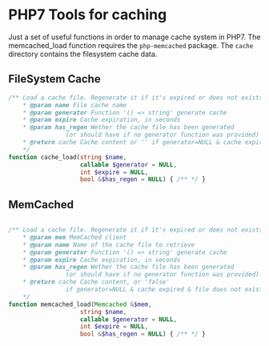 # PHP7 Tools for caching

Just a set of useful functions in order to manage cache system in PHP7.
The memcached_load function requires the `php-memcached` package.
The `cache` directory contains the filesystem cache data.

## FileSystem Cache

```php
/** Load a cache file. Regenerate it if it's expired or does not exists
    * @param name File cache name
    * @param generator Function '() => string' generate cache
    * @param expire Cache expiration, in seconds
    * @param has_regen Wether the cache file has been generated
                (or should have if no generator function was provided)
    * @return cache Cache content or '' if generator=NULL & cache expired & file does not exists
    */
function cache_load(string $name,
                    callable $generator = NULL,
                    int $expire = NULL,
                    bool &$has_regen = NULL) { /** */ }
```


## MemCached

```php

/** Load a cache file. Regenerate it if it's expired or does not exists
    * @param mem MemCached client
    * @param name Name of the cache file to retrieve
    * @param generator Function '() => string' generate cache
    * @param expire Cache expiration, in seconds
    * @param has_regen Wether the cache file has been generated
                (or should have if no generator function was provided)
    * @return cache Cache content, or 'false'
                if generator=NULL & cache expired & file does not exists
    */
function memcached_load(Memcached &$mem,
                    string $name,
                    callable $generator = NULL,
                    int $expire = NULL,
                    bool &$has_regen = NULL) { /** */ }
```
